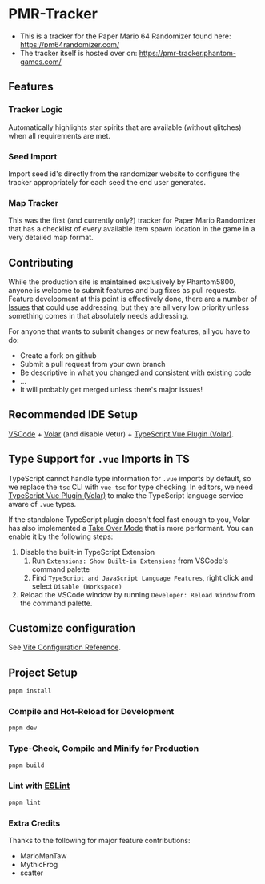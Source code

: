 # PMR-Tracker

* This is a tracker for the Paper Mario 64 Randomizer found here: https://pm64randomizer.com/
* The tracker itself is hosted over on: https://pmr-tracker.phantom-games.com/

## Features

### Tracker Logic

Automatically highlights star spirits that are available (without glitches) when all requirements are met.

### Seed Import

Import seed id's directly from the randomizer website to configure the tracker appropriately for each seed the end user generates.

### Map Tracker

This was the first (and currently only?) tracker for Paper Mario Randomizer that has a checklist of every available item spawn location in the game in a very detailed map format.

## Contributing

While the production site is maintained exclusively by Phantom5800, anyone is welcome to submit features and bug fixes as pull requests. Feature development at this point is effectively done, there are a number of [Issues](https://github.com/Phantom5800/pmr-tracker/issues) that could use addressing, but they are all very low priority unless something comes in that absolutely needs addressing.

For anyone that wants to submit changes or new features, all you have to do:
* Create a fork on github
* Submit a pull request from your own branch
* Be descriptive in what you changed and consistent with existing code
* ...
* It will probably get merged unless there's major issues!

## Recommended IDE Setup

[VSCode](https://code.visualstudio.com/) + [Volar](https://marketplace.visualstudio.com/items?itemName=Vue.volar) (and disable Vetur) + [TypeScript Vue Plugin (Volar)](https://marketplace.visualstudio.com/items?itemName=Vue.vscode-typescript-vue-plugin).

## Type Support for `.vue` Imports in TS

TypeScript cannot handle type information for `.vue` imports by default, so we replace the `tsc` CLI with `vue-tsc` for type checking. In editors, we need [TypeScript Vue Plugin (Volar)](https://marketplace.visualstudio.com/items?itemName=Vue.vscode-typescript-vue-plugin) to make the TypeScript language service aware of `.vue` types.

If the standalone TypeScript plugin doesn't feel fast enough to you, Volar has also implemented a [Take Over Mode](https://github.com/johnsoncodehk/volar/discussions/471#discussioncomment-1361669) that is more performant. You can enable it by the following steps:

1. Disable the built-in TypeScript Extension
   1. Run `Extensions: Show Built-in Extensions` from VSCode's command palette
   2. Find `TypeScript and JavaScript Language Features`, right click and select `Disable (Workspace)`
2. Reload the VSCode window by running `Developer: Reload Window` from the command palette.

## Customize configuration

See [Vite Configuration Reference](https://vitejs.dev/config/).

## Project Setup

```sh
pnpm install
```

### Compile and Hot-Reload for Development

```sh
pnpm dev
```

### Type-Check, Compile and Minify for Production

```sh
pnpm build
```

### Lint with [ESLint](https://eslint.org/)

```sh
pnpm lint
```

### Extra Credits
Thanks to the following for major feature contributions:
* MarioManTaw
* MythicFrog
* scatter